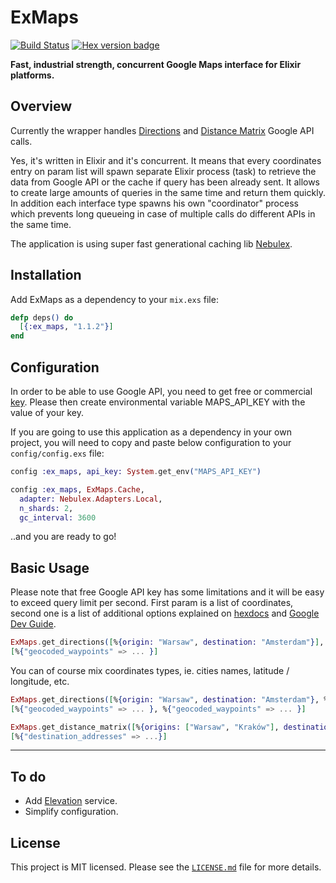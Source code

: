 # ExMaps

[![Build Status](https://travis-ci.org/Kociamber/ex_maps.svg?branch=master)](https://travis-ci.org/Kociamber/ex_maps)
[![Hex version badge](https://img.shields.io/hexpm/v/ex_maps.svg)](https://hex.pm/packages/ex_maps)

**Fast, industrial strength, concurrent Google Maps interface for Elixir platforms.**

## Overview

Currently the wrapper handles [Directions](https://developers.google.com/maps/documentation/directions/start) and [Distance Matrix](https://developers.google.com/maps/documentation/distance-matrix/start) Google API calls.

Yes, it's written in Elixir and it's concurrent. It means that every coordinates entry on param list will spawn separate Elixir process (task) to retrieve the data from Google API or the cache if query has
been already sent. It allows to create large amounts of queries in the same time and return them quickly.
In addition each interface type spawns his own "coordinator" process which prevents long queueing in case of multiple calls do different APIs in the same time.

The application is using super fast generational caching lib [Nebulex](https://github.com/cabol/nebulex).

## Installation

Add ExMaps as a dependency to your `mix.exs` file:

```elixir
defp deps() do
  [{:ex_maps, "1.1.2"}]
end
```

## Configuration

In order to be able to use Google API, you need to get free or commercial [key](https://developers.google.com/maps/documentation/directions/get-api-key).
Please then create environmental variable MAPS_API_KEY with the value of your key.

If you are going to use this application as a dependency in your own project, you will need to copy and paste below configuration to your `config/config.exs` file:

```elixir
config :ex_maps, api_key: System.get_env("MAPS_API_KEY")

config :ex_maps, ExMaps.Cache,
  adapter: Nebulex.Adapters.Local,
  n_shards: 2,
  gc_interval: 3600
```

..and you are ready to go!

## Basic Usage

Please note that free Google API key has some limitations and it will be easy to exceed query limit per second.
First param is a list of coordinates, second one is a list of additional options explained on [hexdocs](https://hexdocs.pm/ex_maps/readme.html) and  [Google Dev Guide](https://developers.google.com/maps/documentation/directions/intro).

```elixir
ExMaps.get_directions([%{origin: "Warsaw", destination: "Amsterdam"}], units: :metric)
[%{"geocoded_waypoints" => ... }]
```

You can of course mix coordinates types, ie. cities names, latitude / longitude, etc.

```elixir
ExMaps.get_directions([%{origin: "Warsaw", destination: "Amsterdam"}, %{origin: {52.3714894, 4.8957388}, destination: {52.3719729, 4.8903469}}], units: :metric)
[%{"geocoded_waypoints" => ... }, %{"geocoded_waypoints" => ... }]
```

```elixir
ExMaps.get_distance_matrix([%{origins: ["Warsaw", "Kraków"], destinations: ["Amsterdam", "Utrecht"]}], language: "pl")
[%{"destination_addresses" => ...}]
```

-------

## To do

*   Add [Elevation](https://developers.google.com/maps/documentation/elevation/start) service.
*   Simplify configuration.

## License

This project is MIT licensed. Please see the [`LICENSE.md`](https://github.com/Kociamber/ex_maps/blob/master/LICENSE.md) file for more details.
